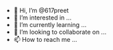 - 👋 Hi, I’m @617preet
- 👀 I’m interested in ...
- 🌱 I’m currently learning ...
- 💞️ I’m looking to collaborate on ...
- 📫 How to reach me ...

<!---
617preet/617preet is a ✨ special ✨ repository because its `README.md` (this file) appears on your GitHub profile.
You can click the Preview link to take a look at your changes.
--->
